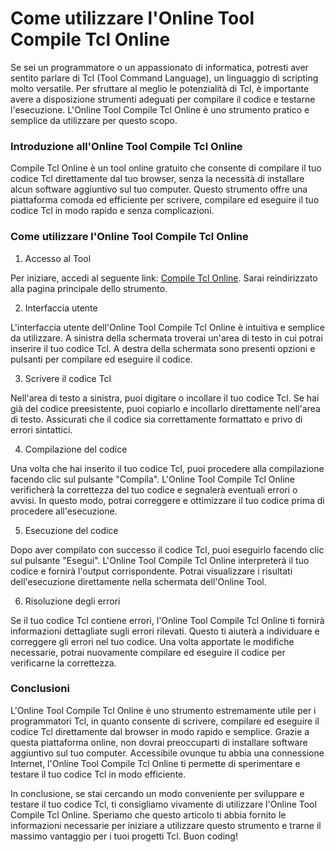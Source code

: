Come utilizzare l'Online Tool Compile Tcl Online
================================================

Se sei un programmatore o un appassionato di informatica, potresti aver sentito parlare di Tcl (Tool Command Language), un linguaggio di scripting molto versatile. Per sfruttare al meglio le potenzialità di Tcl, è importante avere a disposizione strumenti adeguati per compilare il codice e testarne l'esecuzione. L'Online Tool Compile Tcl Online è uno strumento pratico e semplice da utilizzare per questo scopo.

###  Introduzione all'Online Tool Compile Tcl Online 

Compile Tcl Online è un tool online gratuito che consente di compilare il tuo codice Tcl direttamente dal tuo browser, senza la necessità di installare alcun software aggiuntivo sul tuo computer. Questo strumento offre una piattaforma comoda ed efficiente per scrivere, compilare ed eseguire il tuo codice Tcl in modo rapido e senza complicazioni.

###  Come utilizzare l'Online Tool Compile Tcl Online 

1. Accesso al Tool

Per iniziare, accedi al seguente link: [Compile Tcl Online](https://www.onlinecalculatorsfree.com/it/tools/compile-tcl-online.html). Sarai reindirizzato alla pagina principale dello strumento.

2. Interfaccia utente

L'interfaccia utente dell'Online Tool Compile Tcl Online è intuitiva e semplice da utilizzare. A sinistra della schermata troverai un'area di testo in cui potrai inserire il tuo codice Tcl. A destra della schermata sono presenti opzioni e pulsanti per compilare ed eseguire il codice.

3. Scrivere il codice Tcl

Nell'area di testo a sinistra, puoi digitare o incollare il tuo codice Tcl. Se hai già del codice preesistente, puoi copiarlo e incollarlo direttamente nell'area di testo. Assicurati che il codice sia correttamente formattato e privo di errori sintattici.

4. Compilazione del codice

Una volta che hai inserito il tuo codice Tcl, puoi procedere alla compilazione facendo clic sul pulsante "Compila". L'Online Tool Compile Tcl Online verificherà la correttezza del tuo codice e segnalerà eventuali errori o avvisi. In questo modo, potrai correggere e ottimizzare il tuo codice prima di procedere all'esecuzione.

5. Esecuzione del codice

Dopo aver compilato con successo il codice Tcl, puoi eseguirlo facendo clic sul pulsante "Esegui". L'Online Tool Compile Tcl Online interpreterà il tuo codice e fornirà l'output corrispondente. Potrai visualizzare i risultati dell'esecuzione direttamente nella schermata dell'Online Tool.

6. Risoluzione degli errori

Se il tuo codice Tcl contiene errori, l'Online Tool Compile Tcl Online ti fornirà informazioni dettagliate sugli errori rilevati. Questo ti aiuterà a individuare e correggere gli errori nel tuo codice. Una volta apportate le modifiche necessarie, potrai nuovamente compilare ed eseguire il codice per verificarne la correttezza.

###  Conclusioni 

L'Online Tool Compile Tcl Online è uno strumento estremamente utile per i programmatori Tcl, in quanto consente di scrivere, compilare ed eseguire il codice Tcl direttamente dal browser in modo rapido e semplice. Grazie a questa piattaforma online, non dovrai preoccuparti di installare software aggiuntivo sul tuo computer. Accessibile ovunque tu abbia una connessione Internet, l'Online Tool Compile Tcl Online ti permette di sperimentare e testare il tuo codice Tcl in modo efficiente.

In conclusione, se stai cercando un modo conveniente per sviluppare e testare il tuo codice Tcl, ti consigliamo vivamente di utilizzare l'Online Tool Compile Tcl Online. Speriamo che questo articolo ti abbia fornito le informazioni necessarie per iniziare a utilizzare questo strumento e trarne il massimo vantaggio per i tuoi progetti Tcl. Buon coding!
